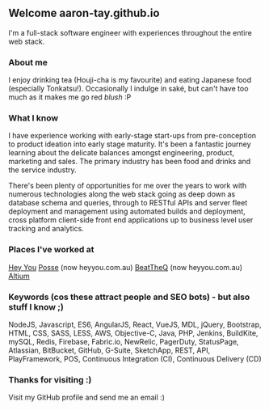 ## Welcome aaron-tay.github.io

I'm a full-stack software engineer with experiences throughout the entire web stack.

### About me 
I enjoy drinking tea (Houji-cha is my favourite) and eating Japanese food (especially Tonkatsu!). Occasionally I indulge in saké, but can't have too much as it makes me go red *blush* :P

### What I know

I have experience working with early-stage start-ups from pre-conception to product ideation into early stage maturity. It's been a fantastic journey learning about the delicate balances amongst engineering, product, marketing and sales. The primary industry has been food and drinks and the service industry.

There's been plenty of opportunities for me over the years to work with numerous technologies along the web stack going as deep down as database schema and queries, through to RESTful APIs and server fleet deployment and management using automated builds and deployment, cross platform client-side front end applications up to business level user tracking and analytics.

### Places I've worked at

[Hey You](https://heyyou.com.au)
[Posse](https://posse.com) (now heyyou.com.au)
[BeatTheQ](https://www.beattheq.com) (now heyyou.com.au)
[Altium](http://www.altium.com/)

### Keywords (cos these attract people and SEO bots) - but also stuff I know ;)

NodeJS, Javascript, ES6, AngularJS, React, VueJS, MDL, jQuery, Bootstrap, HTML, CSS, SASS, LESS, AWS, Objective-C, Java, PHP, Jenkins, BuildKite, mySQL, Redis, Firebase, Fabric.io, NewRelic, PagerDuty, StatusPage, Atlassian, BitBucket, GitHub, G-Suite, SketchApp, REST, API, PlayFramework, POS, Continuous Integration (CI), Continuous Delivery (CD)

### Thanks for visiting :)

Visit my GitHub profile and send me an email :)
